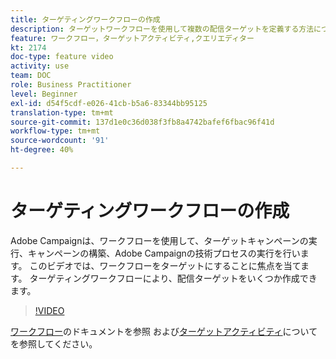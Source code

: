 ```yaml
---
title: ターゲティングワークフローの作成
description: ターゲットワークフローを使用して複数の配信ターゲットを定義する方法について説明します。
feature: ワークフロー，ターゲットアクティビティ,クエリエディター
kt: 2174
doc-type: feature video
activity: use
team: DOC
role: Business Practitioner
level: Beginner
exl-id: d54f5cdf-e026-41cb-b5a6-83344bb95125
translation-type: tm+mt
source-git-commit: 137d1e0c36d038f3fb8a4742bafef6fbac96f41d
workflow-type: tm+mt
source-wordcount: '91'
ht-degree: 40%

---
```


# ターゲティングワークフローの作成

Adobe Campaignは、ワークフローを使用して、ターゲットキャンペーンの実行、キャンペーンの構築、Adobe Campaignの技術プロセスの実行を行います。 このビデオでは、ワークフローをターゲットにすることに焦点を当てます。 ターゲティングワークフローにより、配信ターゲットをいくつか作成できます。

>[!VIDEO](https://video.tv.adobe.com/v/25605?quality=12)

[ワークフロー](https://docs.adobe.com/content/help/ja-JP/campaign-classic/using/automating-with-workflows/introduction/about-workflows.translate.html)のドキュメントを参照
および[ターゲットアクティビティ](https://docs.adobe.com/content/help/ja-JP/campaign-classic/using/automating-with-workflows/targeting-activities/about-targeting-activities.html)についてを参照してください。
